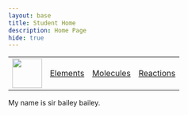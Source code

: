 ```yaml
---
layout: base
title: Student Home 
description: Home Page
hide: true
---
```


<table>
    <tr>
        <td><img src="/Bailey-GitHub-Playground//images/logo.png" height="60" title="Frontend" alt=""></td>
        <td><a href="https://127.0.0.1:4100/Bailey-GitHub-Playground/elements/">Elements</a></td>
        <td><a href="https://127.0.0.1:4100/Bailey-GitHub-Playground/home/molecules">Molecules</a></td>
        <td><a href="https://127.0.0.1:4100/Bailey-GitHub-Playground/home/reactions">Reactions</a></td>
    </tr>
</table>

My  name is sir bailey bailey. 
